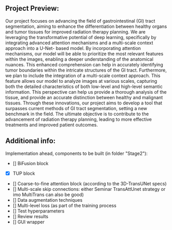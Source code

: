 ## Project Preview:
Our project focuses on advancing the field of gastrointestinal (GI) tract segmentation, aiming to
enhance the differentiation between healthy organs and tumor tissues for improved radiation
therapy planning. We are leveraging the transformative potential of deep learning, specifically by
integrating advanced attention mechanisms and a multi-scale context approach into a U-Net-
based model.
By incorporating attention mechanisms, our model will be able to prioritize the most relevant
features within the images, enabling a deeper understanding of the anatomical nuances. This
enhanced comprehension can help in accurately identifying tumor boundaries within the intricate
structures of the GI tract.
Furthermore, we plan to include the integration of a multi-scale context approach. This feature
allows our model to analyze images at various scales, capturing both the detailed characteristics
of both low-level and high-level semantic information. This perspective can help us provide a
thorough analysis of the tissue, and provide an accurate distinction between healthy and
malignant tissues.
Through these innovations, our project aims to develop a tool that surpasses current methods of
GI tract segmentation, setting a new benchmark in the field. The ultimate objective is to
contribute to the advancement of radiation therapy planning, leading to more effective treatments
and improved patient outcomes.

## Additional info:
Implementation ahead, components to be built (in folder "Stage2"):
- [] BiFusion block
- [X] TUP block
- [] Coarse-to-fine attention block (according to the 3D-TransUNet specs)
- [] Multi-scale skip connections: either Seminar TransAttUnet strategy or imo MultiTrans can also be good)
- [] Data augmentation techniques
- [] Multi-level loss (as part of the training process
- [] Test hyperparameters
- [] Review results
- [] GUI wrapper
